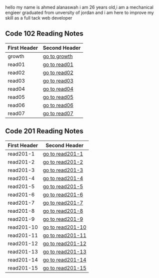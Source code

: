 hello my name is ahmed alanaswah i am 26 years old,i am a mechanical engieer graduated from unversity of jordan and i am here to improve my skill as a full tack web developer

## Code 102 Reading Notes

First Header | Second Header
------------ | -------------
growth |[go to growth](https://ahmed-alanaswah.github.io/Read-Notes/growth)
read01 |[go to read01](https://ahmed-alanaswah.github.io/Read-Notes/read-01)
read02 |[go to read02](https://ahmed-alanaswah.github.io/Read-Notes/read02)
read03 |[go to read03](https://ahmed-alanaswah.github.io/Read-Notes/read03)
read04 |[go to read04](https://ahmed-alanaswah.github.io/Read-Notes/read04)
read05 |[go to read05](https://ahmed-alanaswah.github.io/Read-Notes/read05)
read06 |[go to read06](https://ahmed-alanaswah.github.io/Read-Notes/read06)
read07 |[go to read07](https://ahmed-alanaswah.github.io/Read-Notes/read07)



## Code 201 Reading Notes

First Header | Second Header
------------ | -------------
read201-1 |[go to read201-1](https://ahmed-alanaswah.github.io/Read-Notes/read201-1)
read201-2 |[go to read201-2](https://ahmed-alanaswah.github.io/Read-Notes/read201-2)
read201-3 |[go to read201-3](https://ahmed-alanaswah.github.io/Read-Notes/read201-3)
read201-4 |[go to read201-4](https://ahmed-alanaswah.github.io/Read-Notes/read201-4)
read201-5 |[go to read201-5](https://ahmed-alanaswah.github.io/Read-Notes/read201-5)
read201-6 |[go to read201-6](https://ahmed-alanaswah.github.io/Read-Notes/read201-6)
read201-7 |[go to read201-7](https://ahmed-alanaswah.github.io/Read-Notes/read201-7)
read201-8 |[go to read201-8](https://ahmed-alanaswah.github.io/Read-Notes/read201-8)
read201-9 |[go to read201-9](https://ahmed-alanaswah.github.io/Read-Notes/read201-9)
read201-10 |[go to read201-10](https://ahmed-alanaswah.github.io/Read-Notes/read201-10)
read201-11 |[go to read201-11](https://ahmed-alanaswah.github.io/Read-Notes/read201-11)
read201-12 |[go to read201-12](https://ahmed-alanaswah.github.io/Read-Notes/read201-12)
read201-13 |[go to read201-13](https://ahmed-alanaswah.github.io/Read-Notes/read201-13)
read201-14 |[go to read201-14](https://ahmed-alanaswah.github.io/Read-Notes/read201-14)
read201-15 |[go to read201-15](https://ahmed-alanaswah.github.io/Read-Notes/read201-15)
